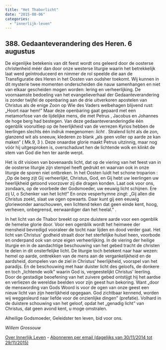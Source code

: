 ```yaml
---
title: "Het Thaborlicht"
date: "2015-08-06"
categories: 
  - "innerlijk-leven"
---
```


## 388\. Gedaanteverandering des Heren. 6 augustus

De eigenlijke betekenis van dit feest wordt ons geleerd door de oosterse christenheid méér dan door onze westerse liturgie waarin het betrekkelijk laat werd geïntroduceerd en nimmer de rol speelde die aan de Transfiguratie des Heren in het Oosten van oudsher toekomt. Wij kunnen in dit mysterie twee momenten onderscheiden die nauw samenhangen en niet van elkaar gescheiden mogen worden: lering en verheerlijking. De voornaamste bedoeling van het evangelieverhaal der Gedaanteverandering is zonder twijfel de openbaring aan de drie uitverkoren apostelen van Christus als de enige Zoon op Wie des Vaders welbehagen blijvend rust: „Hoort naar hem!” Maar deze openbaring gaat gepaard met een metamorfose van de lijdelijke mens, die met Petrus , Jacobus en Johannes de hoge berg had bestegen. Van deze gedaanteveranderingdie één ogenblik vooruitliep op de heerlijkheid van de verrezen Kyrios hebben de leerlingen slechts één indruk meegenomen: _licht_ . Stralend licht als de zon, glanzend wit als sneeuw, klederen zo blank „als geen voller op aarde ze kan maken” ( Mk.9, 3 ). Deze onaardse glorie maakt Petrus uitzinnig, maar nog vóór hij uitgesproken is, overschaduwt hen de lichtende wolk en klinkt de stem van God die hen ter aarde werpt.

Het is dit visioen van bovenaards licht, dat op de viering van het feest van in de oosterse liturgie zijn stempel heeft gedrukt en waarvan ook in onze liturgie de sporen niet ontbreken. In het Oosten luidt het schone troparion : „Op de berg zijt Gij verheerlijkt, Christus, God, en Gij hebt uw leerlingen uw heerlijkheid getoond voorzover zij die dragen konden. Laat ook voor ons, zondaars, op de voorbede der Godsmoeder, uw eeuwig licht schijnen. Ere zij U, o Schenker van het licht!” En onze vesperhymne zingt: „Gij allen die Christus zoekt, slaat uw ogen opwaarts. Daar kunt gij een eeuwig gloriewonder aanschouwen, een lichtend teken dat geen einde kent, hoog, verheven, onbegrensd, eerwaardiger dan het heelal.” .

In het licht van de Thabor breekt op onze duistere aarde voor een ogenblik de hemelse glorie door. Voor een ogenblik wordt het heimwee der mensheid bevredigd vooraleer de tocht naar lijden en dood verder gaat. Het licht van Christus' godheid straalt door het sterfelijke hulsel heen, voorbode en onderpand ook van onze eigen verheerlijking. In de viering der heilige liturgie en in de aandachtige beschouwing van het gebed tracht de christen te delen in dit onsterfelijke licht. De liturgie toch betekent naar haar wezen: hemel op aarde, onttrekken van de mens aan de vergankelijkheid en de aardsheid, dompelen van de ziel in Christus' heerlijkheid, voorspel van het paradijs. En de beschouwing met haar duister licht des geloofs, de donkere en toch „lichtende wolk” waarin God is, vergeestelijkt Christus' leerling. Door de gestadige beoefening van het zuivere gebed ontstijgt hij het aardse en verliezen de wereldse beelden voor zijn geest hun bekoring. Want „door de menswording van Gods Woord is voor de ogen van onze geest een nieuw licht van zijn heerlijkheid opgegaan. God zichtbaar kennend, worden wij weggesleurd naar liefde voor de onzienlijke dingen” (prefatie). Volhard in de duistere schouwing van het geloof, opdat het „genadig licht” van Christus, dat geen avond kent, u moge omstralen.

Alheilige Godsmoeder, Geleidster ten leven, bid voor ons.

_Willem Grossouw_

[Over Innerlijk Leven](/blog/een-jaar-lang-innerlijk-leven-op-geloven-leren/) - [Abonneren per email (dagelijks van 30/11/2014 tot 29/11/2015)](http://eepurl.com/9P3DT)
